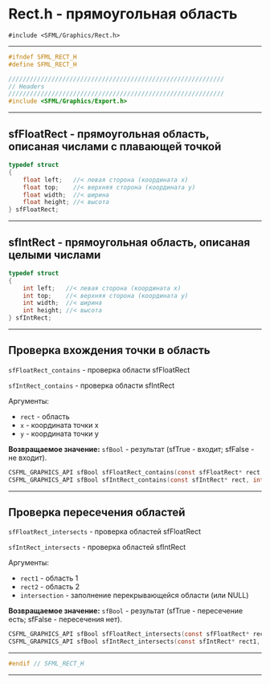 # Rect.h - прямоугольная область

```#include <SFML/Graphics/Rect.h>```
<hr/>

```c
#ifndef SFML_RECT_H
#define SFML_RECT_H

////////////////////////////////////////////////////////////
// Headers
////////////////////////////////////////////////////////////
#include <SFML/Graphics/Export.h>
```
<hr/>

## sfFloatRect - прямоугольная область, описаная числами с плавающей точкой

```c
typedef struct
{
    float left;   //< левая сторона (координата x)
    float top;    //< верхняя сторона (координата y)
    float width;  //< ширина
    float height; //< высота
} sfFloatRect;
```
<hr/>

## sfIntRect - прямоугольная область, описаная целыми числами

```c
typedef struct
{
    int left;   //< левая сторона (координата x)
    int top;    //< верхняя сторона (координата y)
    int width;  //< ширина
    int height; //< высота
} sfIntRect;
```
<hr/>

## Проверка вхождения точки в область

```sfFloatRect_contains``` - проверка области sfFloatRect

```sfIntRect_contains``` - проверка области sfIntRect

Аргументы:

- ``rect`` - область
- ``x`` - координата точки x
- ``y`` -  координата точки y

**Возвращаемое значение:** ``sfBool`` - результат (sfTrue - входит; sfFalse - не входит).

```c
CSFML_GRAPHICS_API sfBool sfFloatRect_contains(const sfFloatRect* rect, float x, float y);
CSFML_GRAPHICS_API sfBool sfIntRect_contains(const sfIntRect* rect, int x, int y);
```
<hr/>

## Проверка пересечения областей

```sfFloatRect_intersects``` - проверка областей sfFloatRect

```sfIntRect_intersects``` - проверка областей sfIntRect

Аргументы:

- ``rect1`` - область 1
- ``rect2`` - область 2
- ``intersection`` -  заполнение перекрывающейся области (или NULL)

**Возвращаемое значение:** ``sfBool`` - результат (sfTrue - пересечение есть; sfFalse - пересечения нет).


```c
CSFML_GRAPHICS_API sfBool sfFloatRect_intersects(const sfFloatRect* rect1, const sfFloatRect* rect2, sfFloatRect* intersection);
CSFML_GRAPHICS_API sfBool sfIntRect_intersects(const sfIntRect* rect1, const sfIntRect* rect2, sfIntRect* intersection);
```
<hr/>

```c
#endif // SFML_RECT_H
```
<hr/>
